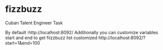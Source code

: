 # fizzbuzz
Cuban Talent Engineer Task

By default :http://localhost:8092/
Additionally you can customize variables start and end to get fiizzbuzz list customized 
 http://localhost:8092/?start=1&end=100
